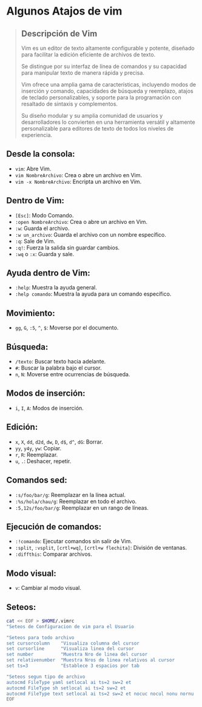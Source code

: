 # Algunos Atajos de vim

> ## Descripción de Vim
>
> Vim es un editor de texto altamente configurable y potente, diseñado para facilitar la edición eficiente de archivos de texto.
>
> Se distingue por su interfaz de línea de comandos y su capacidad para manipular texto de manera rápida y precisa.
>
> Vim ofrece una amplia gama de características, incluyendo modos de inserción y comando, capacidades de búsqueda y reemplazo, atajos de teclado personalizables, y soporte para la programación con resaltado de sintaxis y complementos.
>
> Su diseño modular y su amplia comunidad de usuarios y desarrolladores lo convierten en una herramienta versátil y altamente personalizable para editores de texto de todos los niveles de experiencia.


## Desde la consola:
- `vim`: Abre Vim.
- `vim NombreArchivo`: Crea o abre un archivo en Vim.
- `vim -x NombreArchivo`: Encripta un archivo en Vim.

## Dentro de Vim:
- `[Esc]`: Modo Comando.
- `:open NombreArchivo`: Crea o abre un archivo en Vim.
- `:w`: Guarda el archivo.
- `:w un_archivo`: Guarda el archivo con un nombre específico.
- `:q`: Sale de Vim.
- `:q!`: Fuerza la salida sin guardar cambios.
- `:wq` o `:x`: Guarda y sale.

## Ayuda dentro de Vim:
- `:help`: Muestra la ayuda general.
- `:help comando`: Muestra la ayuda para un comando específico.

## Movimiento:
- `gg`, `G`, `:5`, `^`, `$`: Moverse por el documento.

## Búsqueda:
- `/texto`: Buscar texto hacia adelante.
- `#`: Buscar la palabra bajo el cursor.
- `n`, `N`: Moverse entre ocurrencias de búsqueda.

## Modos de inserción:
- `i`, `I`, `A`: Modos de inserción.

## Edición:
- `x`, `X`, `dd`, `d2d`, `dw`, `D`, `d$`, `d^`, `dG`: Borrar.
- `yy`, `y4y`, `yw`: Copiar.
- `r`, `R`: Reemplazar.
- `u`, `.`: Deshacer, repetir.

## Comandos sed:
- `:s/foo/bar/g`: Reemplazar en la línea actual.
- `:%s/hola/chau/g`: Reemplazar en todo el archivo.
- `:5,12s/foo/bar/g`: Reemplazar en un rango de líneas.

## Ejecución de comandos:
- `:!comando`: Ejecutar comandos sin salir de Vim.
- `:split`, `:vsplit`, `[crtl+wq]`, `[crtl+w flechita]`: División de ventanas.
- `:diffthis`: Comparar archivos.

## Modo visual:
- `v`: Cambiar al modo visual.

## Seteos:
```sh
cat << EOF > $HOME/.vimrc
"Seteos de Configuracion de vim para el Usuario

"Seteos para todo archivo
set cursorcolumn    "Visualiza columna del cursor
set cursorline      "Visualiza linea del cursor
set number          "Muestra Nro de linea del cursor
set relativenumber  "Muestra Nros de linea relativos al cursor 
set ts=3            "Establece 3 espacios por tab

"Seteos segun tipo de archivo
autocmd FileType yaml setlocal ai ts=2 sw=2 et
autocmd FileType sh setlocal ai ts=2 sw=2 et
autocmd FileType text setlocal ai ts=2 sw=2 et nocuc nocul nonu nornu
EOF
